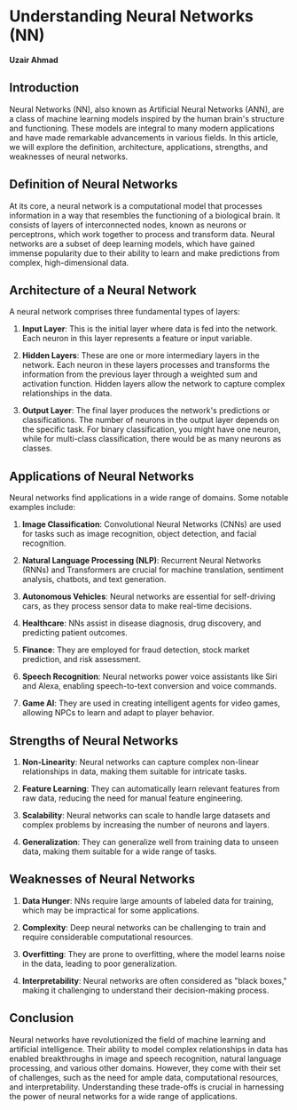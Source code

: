 # Understanding Neural Networks (NN)

**Uzair Ahmad**

## Introduction

Neural Networks (NN), also known as Artificial Neural Networks (ANN), are a class of machine learning models inspired by the human brain's structure and functioning. These models are integral to many modern applications and have made remarkable advancements in various fields. In this article, we will explore the definition, architecture, applications, strengths, and weaknesses of neural networks.

## Definition of Neural Networks

At its core, a neural network is a computational model that processes information in a way that resembles the functioning of a biological brain. It consists of layers of interconnected nodes, known as neurons or perceptrons, which work together to process and transform data. Neural networks are a subset of deep learning models, which have gained immense popularity due to their ability to learn and make predictions from complex, high-dimensional data.

## Architecture of a Neural Network

A neural network comprises three fundamental types of layers:

1. **Input Layer**: This is the initial layer where data is fed into the network. Each neuron in this layer represents a feature or input variable.

2. **Hidden Layers**: These are one or more intermediary layers in the network. Each neuron in these layers processes and transforms the information from the previous layer through a weighted sum and activation function. Hidden layers allow the network to capture complex relationships in the data.

3. **Output Layer**: The final layer produces the network's predictions or classifications. The number of neurons in the output layer depends on the specific task. For binary classification, you might have one neuron, while for multi-class classification, there would be as many neurons as classes.

## Applications of Neural Networks

Neural networks find applications in a wide range of domains. Some notable examples include:

1. **Image Classification**: Convolutional Neural Networks (CNNs) are used for tasks such as image recognition, object detection, and facial recognition.

2. **Natural Language Processing (NLP)**: Recurrent Neural Networks (RNNs) and Transformers are crucial for machine translation, sentiment analysis, chatbots, and text generation.

3. **Autonomous Vehicles**: Neural networks are essential for self-driving cars, as they process sensor data to make real-time decisions.

4. **Healthcare**: NNs assist in disease diagnosis, drug discovery, and predicting patient outcomes.

5. **Finance**: They are employed for fraud detection, stock market prediction, and risk assessment.

6. **Speech Recognition**: Neural networks power voice assistants like Siri and Alexa, enabling speech-to-text conversion and voice commands.

7. **Game AI**: They are used in creating intelligent agents for video games, allowing NPCs to learn and adapt to player behavior.

## Strengths of Neural Networks

1. **Non-Linearity**: Neural networks can capture complex non-linear relationships in data, making them suitable for intricate tasks.

2. **Feature Learning**: They can automatically learn relevant features from raw data, reducing the need for manual feature engineering.

3. **Scalability**: Neural networks can scale to handle large datasets and complex problems by increasing the number of neurons and layers.

4. **Generalization**: They can generalize well from training data to unseen data, making them suitable for a wide range of tasks.

## Weaknesses of Neural Networks

1. **Data Hunger**: NNs require large amounts of labeled data for training, which may be impractical for some applications.

2. **Complexity**: Deep neural networks can be challenging to train and require considerable computational resources.

3. **Overfitting**: They are prone to overfitting, where the model learns noise in the data, leading to poor generalization.

4. **Interpretability**: Neural networks are often considered as "black boxes," making it challenging to understand their decision-making process.

## Conclusion

Neural networks have revolutionized the field of machine learning and artificial intelligence. Their ability to model complex relationships in data has enabled breakthroughs in image and speech recognition, natural language processing, and various other domains. However, they come with their set of challenges, such as the need for ample data, computational resources, and interpretability. Understanding these trade-offs is crucial in harnessing the power of neural networks for a wide range of applications.